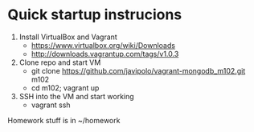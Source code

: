 # Quick startup instrucions
1. Install VirtualBox and Vagrant
    * https://www.virtualbox.org/wiki/Downloads
    * http://downloads.vagrantup.com/tags/v1.0.3
2. Clone repo and start VM
    * git clone https://github.com/javipolo/vagrant-mongodb_m102.git m102
    * cd m102; vagrant up
3. SSH into the VM and start working
    * vagrant ssh

Homework stuff is in ~/homework
